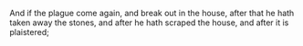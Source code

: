 And if the plague come again, and break out in the house, after that he hath taken away the stones, and after he hath scraped the house, and after it is plaistered;
